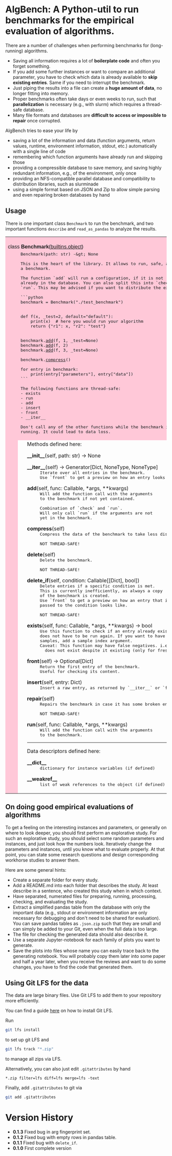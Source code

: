 # AlgBench: A Python-util to run benchmarks for the empirical evaluation of algorithms.

There are a number of challenges when performing benchmarks for (long-running)
algorithms.

- Saving all information requires a lot of **boilerplate code** and often you
  forget something.
- If you add some further instances or want to compare an additional parameter,
  you have to check which data is already available to **skip existing
  entries**. Same if you need to interrupt the benchmark.
- Just piping the results into a file can create a **huge amount of data**, no
  longer fitting into memory.
- Proper benchmarks often take days or even weeks to run, such that
  **parallelization** is necessary (e.g., with slurm) which requires a
  thread-safe database.
- Many file formats and databases are **difficult to access or impossible to
  repair** once corrupted.

AlgBench tries to ease your life by

- saving a lot of the information and data (function arguments, return values,
  runtime, environment information, stdout, etc.) automatically with a single
  line of code
- remembering which function arguments have already run and skipping those
- providing a compressible database to save memory, and saving highly redundant
  information, e.g., of the environment, only once
- providing an NFS-compatible parallel database and compatibility to
  distribution libraries, such as slurminade
- using a simple format based on JSON and Zip to allow simple parsing and even
  repairing broken databases by hand

## Usage

There is one important class `Benchmark` to run the benchmark, and two important
functions `describe` and `read_as_pandas` to analyze the results.

<p>
<table width="100%" cellspacing=0 cellpadding=2 border=0 summary="section">
<tr bgcolor="#ffc8d8">
<td colspan=3 valign=bottom>&nbsp;<br>
<font color="#000000" face="helvetica, arial"><a name="Benchmark">class <strong>Benchmark</strong></a>(<a href="builtins.html#object">builtins.object</a>)</font></td></tr>

<tr bgcolor="#ffc8d8"><td rowspan=2><tt>&nbsp;&nbsp;&nbsp;</tt></td>
<td colspan=2><tt>Benchmark(path:&nbsp;str)&nbsp;-&amp;gt;&nbsp;None<br>
&nbsp;<br>
This&nbsp;is&nbsp;the&nbsp;heart&nbsp;of&nbsp;the&nbsp;library.&nbsp;It&nbsp;allows&nbsp;to&nbsp;run,&nbsp;safe,&nbsp;and&nbsp;load<br>
a&nbsp;benchmark.<br>
&nbsp;<br>
The&nbsp;function&nbsp;`add`&nbsp;will&nbsp;run&nbsp;a&nbsp;configuration,&nbsp;if&nbsp;it&nbsp;is&nbsp;not<br>
already&nbsp;in&nbsp;the&nbsp;database.&nbsp;You&nbsp;can&nbsp;also&nbsp;split&nbsp;this&nbsp;into&nbsp;`check`&nbsp;and<br>
`run`.&nbsp;This&nbsp;may&nbsp;be&nbsp;advised&nbsp;if&nbsp;you&nbsp;want&nbsp;to&nbsp;distribute&nbsp;the&nbsp;execution.<br>
&nbsp;<br>
```python<br>
benchmark&nbsp;=&nbsp;Benchmark("./test_benchmark")<br>
&nbsp;<br>
&nbsp;<br>
def&nbsp;f(x,&nbsp;_test=2,&nbsp;default="default"):<br>
&nbsp;&nbsp;&nbsp;&nbsp;print(x)&nbsp;&nbsp;#&nbsp;here&nbsp;you&nbsp;would&nbsp;run&nbsp;your&nbsp;algorithm<br>
&nbsp;&nbsp;&nbsp;&nbsp;return&nbsp;{"r1":&nbsp;x,&nbsp;"r2":&nbsp;"test"}<br>
&nbsp;<br>
&nbsp;<br>
benchmark.<a href="#Benchmark-add">add</a>(f,&nbsp;1,&nbsp;_test=None)<br>
benchmark.<a href="#Benchmark-add">add</a>(f,&nbsp;2)<br>
benchmark.<a href="#Benchmark-add">add</a>(f,&nbsp;3,&nbsp;_test=None)<br>
&nbsp;<br>
benchmark.<a href="#Benchmark-compress">compress</a>()<br>
&nbsp;<br>
for&nbsp;entry&nbsp;in&nbsp;benchmark:<br>
&nbsp;&nbsp;&nbsp;&nbsp;print(entry["parameters"],&nbsp;entry["data"])<br>
```<br>
&nbsp;<br>
The&nbsp;following&nbsp;functions&nbsp;are&nbsp;thread-safe:<br>
-&nbsp;exists<br>
-&nbsp;run<br>
-&nbsp;add<br>
-&nbsp;insert<br>
-&nbsp;front<br>
-&nbsp;__iter__<br>
&nbsp;<br>
Don't&nbsp;call&nbsp;any&nbsp;of&nbsp;the&nbsp;other&nbsp;functions&nbsp;while&nbsp;the&nbsp;benchmark&nbsp;is<br>
running.&nbsp;It&nbsp;could&nbsp;lead&nbsp;to&nbsp;data&nbsp;loss.<br>&nbsp;</tt></td></tr>
<tr><td>&nbsp;</td>
<td width="100%">Methods defined here:<br>
<dl><dt><a name="Benchmark-__init__"><strong>__init__</strong></a>(self, path: str) -&gt; None</dt></dl>

<dl><dt><a name="Benchmark-__iter__"><strong>__iter__</strong></a>(self) -&gt; Generator[Dict, NoneType, NoneType]</dt><dd><tt>Iterate&nbsp;over&nbsp;all&nbsp;entries&nbsp;in&nbsp;the&nbsp;benchmark.<br>
Use&nbsp;`front`&nbsp;to&nbsp;get&nbsp;a&nbsp;preview&nbsp;on&nbsp;how&nbsp;an&nbsp;entry&nbsp;looks&nbsp;like.</tt></dd></dl>

<dl><dt><a name="Benchmark-add"><strong>add</strong></a>(self, func: Callable, *args, **kwargs)</dt><dd><tt>Will&nbsp;add&nbsp;the&nbsp;function&nbsp;call&nbsp;with&nbsp;the&nbsp;arguments<br>
to&nbsp;the&nbsp;benchmark&nbsp;if&nbsp;not&nbsp;yet&nbsp;contained.<br>
&nbsp;<br>
Combination&nbsp;of&nbsp;`check`&nbsp;and&nbsp;`run`.<br>
Will&nbsp;only&nbsp;call&nbsp;`run`&nbsp;if&nbsp;the&nbsp;arguments&nbsp;are&nbsp;not<br>
yet&nbsp;in&nbsp;the&nbsp;benchmark.</tt></dd></dl>

<dl><dt><a name="Benchmark-compress"><strong>compress</strong></a>(self)</dt><dd><tt>Compress&nbsp;the&nbsp;data&nbsp;of&nbsp;the&nbsp;benchmark&nbsp;to&nbsp;take&nbsp;less&nbsp;disk&nbsp;space.<br>
&nbsp;<br>
NOT&nbsp;THREAD-SAFE!</tt></dd></dl>

<dl><dt><a name="Benchmark-delete"><strong>delete</strong></a>(self)</dt><dd><tt>Delete&nbsp;the&nbsp;benchmark.<br>
&nbsp;<br>
NOT&nbsp;THREAD-SAFE!</tt></dd></dl>

<dl><dt><a name="Benchmark-delete_if"><strong>delete_if</strong></a>(self, condition: Callable[[Dict], bool])</dt><dd><tt>Delete&nbsp;entries&nbsp;if&nbsp;a&nbsp;specific&nbsp;condition&nbsp;is&nbsp;met.<br>
This&nbsp;is&nbsp;currently&nbsp;inefficiently,&nbsp;as&nbsp;always&nbsp;a&nbsp;copy<br>
of&nbsp;the&nbsp;benchmark&nbsp;is&nbsp;created.<br>
Use&nbsp;`front`&nbsp;to&nbsp;get&nbsp;a&nbsp;preview&nbsp;on&nbsp;how&nbsp;an&nbsp;entry&nbsp;that&nbsp;is<br>
passed&nbsp;to&nbsp;the&nbsp;condition&nbsp;looks&nbsp;like.<br>
&nbsp;<br>
NOT&nbsp;THREAD-SAFE!</tt></dd></dl>

<dl><dt><a name="Benchmark-exists"><strong>exists</strong></a>(self, func: Callable, *args, **kwargs) -&gt; bool</dt><dd><tt>Use&nbsp;this&nbsp;function&nbsp;to&nbsp;check&nbsp;if&nbsp;an&nbsp;entry&nbsp;already&nbsp;exist&nbsp;and&nbsp;thus<br>
does&nbsp;not&nbsp;have&nbsp;to&nbsp;be&nbsp;run&nbsp;again.&nbsp;If&nbsp;you&nbsp;want&nbsp;to&nbsp;have&nbsp;multiple<br>
samples,&nbsp;add&nbsp;a&nbsp;sample&nbsp;index&nbsp;argument.<br>
Caveat:&nbsp;This&nbsp;function&nbsp;may&nbsp;have&nbsp;false&nbsp;negatives.&nbsp;i.e.,&nbsp;says&nbsp;that&nbsp;it<br>
&nbsp;&nbsp;does&nbsp;not&nbsp;exist&nbsp;despite&nbsp;it&nbsp;existing&nbsp;(only&nbsp;for&nbsp;fresh&nbsp;data).</tt></dd></dl>

<dl><dt><a name="Benchmark-front"><strong>front</strong></a>(self) -&gt; Optional[Dict]</dt><dd><tt>Return&nbsp;the&nbsp;first&nbsp;entry&nbsp;of&nbsp;the&nbsp;benchmark.<br>
Useful&nbsp;for&nbsp;checking&nbsp;its&nbsp;content.</tt></dd></dl>

<dl><dt><a name="Benchmark-insert"><strong>insert</strong></a>(self, entry: Dict)</dt><dd><tt>Insert&nbsp;a&nbsp;raw&nbsp;entry,&nbsp;as&nbsp;returned&nbsp;by&nbsp;`__iter__`&nbsp;or&nbsp;`front`.</tt></dd></dl>

<dl><dt><a name="Benchmark-repair"><strong>repair</strong></a>(self)</dt><dd><tt>Repairs&nbsp;the&nbsp;benchmark&nbsp;in&nbsp;case&nbsp;it&nbsp;has&nbsp;some&nbsp;broken&nbsp;entries.<br>
&nbsp;<br>
NOT&nbsp;THREAD-SAFE!</tt></dd></dl>

<dl><dt><a name="Benchmark-run"><strong>run</strong></a>(self, func: Callable, *args, **kwargs)</dt><dd><tt>Will&nbsp;add&nbsp;the&nbsp;function&nbsp;call&nbsp;with&nbsp;the&nbsp;arguments<br>
to&nbsp;the&nbsp;benchmark.</tt></dd></dl>

<hr>
Data descriptors defined here:<br>
<dl><dt><strong>__dict__</strong></dt>
<dd><tt>dictionary&nbsp;for&nbsp;instance&nbsp;variables&nbsp;(if&nbsp;defined)</tt></dd>
</dl>
<dl><dt><strong>__weakref__</strong></dt>
<dd><tt>list&nbsp;of&nbsp;weak&nbsp;references&nbsp;to&nbsp;the&nbsp;object&nbsp;(if&nbsp;defined)</tt></dd>
</dl>
</td></tr></table>

## On doing good empirical evaluations of algorithms

To get a feeling on the interesting instances and parameters, or generally on
where to look deeper, you should first perform an explorative study. For such an
explorative study, you should select some random parameters and instances, and
just look how the numbers look. Iteratively change the parameters and instances,
until you know what to evaluate properly. At that point, you can state some
research questions and design corresponding workhorse studies to answer them.

Here are some general hints:

- Create a separate folder for every study.
- Add a README.md into each folder that describes the study. At least describe
  in a sentence, who created this study when in which context.
- Have separated, numerated files for preparing, running, processing, checking,
  and evaluating the study.
- Extract a simplified pandas table from the database with only the important
  data (e.g., stdout or environment information are only necessary for debugging
  and don't need to be shared for evaluation). You can save pandas tables as
  `.json.zip` such that they are small and can simply be added to your Git, even
  when the full data is too large.
- The file for checking the generated data should also describe it.
- Use a separate Jupyter-notebook for each family of plots you want to generate.
- Save the plots into files whose name you can easily trace back to the
  generating notebook. You will probably copy them later into some paper and
  half a year later, when you receive the reviews and want to do some changes,
  you have to find the code that generated them.

## Using Git LFS for the data

The data are large binary files. Use Git LFS to add them to your repository more
efficiently.

You can find a guide [here](https://git-lfs.com/) on how to install Git LFS.

Run

```bash
git lfs install
```

to set up git LFS and

```bash
git lfs track "*.zip"
```

to manage all zips via LFS.

Alternatively, you can also just edit `.gitattributes` by hand

```
*.zip filter=lfs diff=lfs merge=lfs -text
```

Finally, add `.gitattributes` to git via

```bash
git add .gitattributes
```

# Version History

- **0.1.3** Fixed bug in arg fingerprint set.
- **0.1.2** Fixed bug with empty rows in pandas table.
- **0.1.1** Fixed bug with `delete_if`.
- **0.1.0** First complete version
